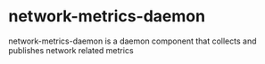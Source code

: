 # network-metrics-daemon
network-metrics-daemon is a daemon component that collects and publishes network related metrics
